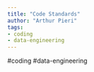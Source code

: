 ```yaml
---
title: "Code Standards"
author: "Arthur Pieri"
tags: 
- coding
- data-engineering
---
```

#coding  #data-engineering 